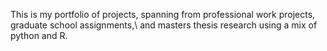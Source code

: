 This is my portfolio of projects, spanning from professional work projects, graduate school assignments,\ and masters thesis research using a mix of python and R.
